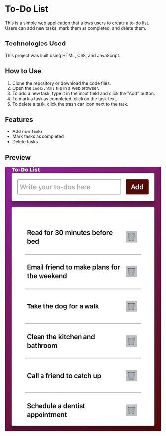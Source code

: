 

# To-Do List

This is a simple web application that allows users to create a to-do list. Users can add new tasks, mark them as completed, and delete them.

## Technologies Used

This project was built using HTML, CSS, and JavaScript. 

## How to Use

1. Clone the repository or download the code files.
2. Open the `index.html` file in a web browser.
3. To add a new task, type it in the input field and click the "Add" button.
4. To mark a task as completed, click on the task text.
5. To delete a task, click the trash can icon next to the task.

## Features

- Add new tasks
- Mark tasks as completed
- Delete tasks

## Preview

![Screenshot of the To-Do List web application](BC39FEA0-D073-4285-B5C2-825292549D2F.jpeg)
